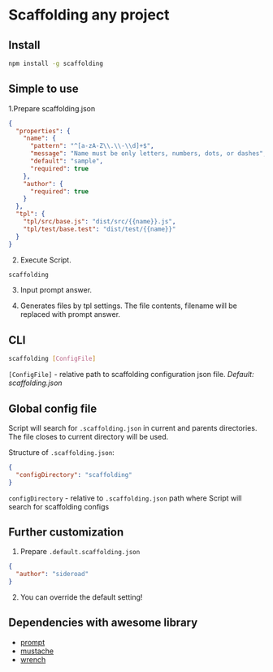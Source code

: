 # Scaffolding any project

## Install
```sh
npm install -g scaffolding
```

## Simple to use
1.Prepare scaffolding.json
```json
{
  "properties": {
    "name": {
      "pattern": "^[a-zA-Z\\.\\-\\d]+$",
      "message": "Name must be only letters, numbers, dots, or dashes",
      "default": "sample",
      "required": true
    },
    "author": {
      "required": true
    }
  },
  "tpl": {
    "tpl/src/base.js": "dist/src/{{name}}.js",
    "tpl/test/base.test": "dist/test/{{name}}"
  }
}
```

2. Execute Script.
```bash
scaffolding
```

3. Input prompt answer.

4. Generates files by tpl settings. The file contents, filename will be replaced with prompt answer.

## CLI 

```bash
scaffolding [ConfigFile]
```

`[ConfigFile]` - relative path to scaffolding configuration json file. _Default: scaffolding.json_


## Global config file

Script will search for `.scaffolding.json` in current and parents directories. The file closes to current directory will be used.  

Structure of `.scaffolding.json`: 
```json
{
  "configDirectory": "scaffolding"
}

``` 

`configDirectory` - relative to `.scaffolding.json` path where Script will search for scaffolding configs


## Further customization
1. Prepare `.default.scaffolding.json`
```json
{
  "author": "sideroad"
}
```
2. You can override the default setting!


## Dependencies with awesome library
* [prompt](https://github.com/flatiron/prompt)
* [mustache](https://github.com/janl/mustache.js)
* [wrench](https://github.com/ryanmcgrath/wrench-js)

